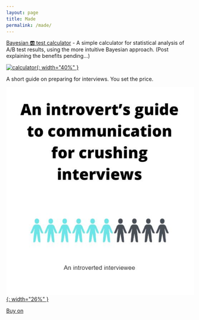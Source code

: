 ```yaml
---
layout: page
title: Made
permalink: /made/
---
```


[Bayesian :ab: test calculator][split-test-calculator] - A simple calculator for statistical analysis of A/B test 
results, using the more intuitive Bayesian approach.  (Post explaining the benefits pending...)

[![calculator](/JC/calculator.JPG){: width="40%" }][split-test-calculator]

A short guide on preparing for interviews.  You set the price.

[![interview-guide](Interview_book_cover.JPG){: width="26%" }][interview-book-link] 

<script src="https://gumroad.com/js/gumroad.js"></script>
<a class="gumroad-button" href="https://introvertinterviewee.gumroad.com/l/interview_guide">Buy on</a>

[split-test-calculator]: https://bayesian-test-calculator.herokuapp.com/calculator_app
[interview-book-link]: https://introvertinterviewee.gumroad.com/l/interview_guide
